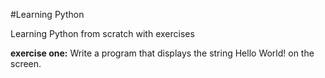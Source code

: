 #Learning Python

Learning Python from scratch with exercises
 
 **exercise one:**
 Write a program that displays the string Hello World! on the screen.